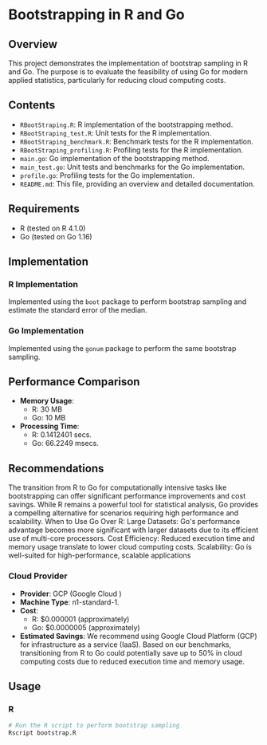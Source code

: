 # Bootstrapping in R and Go

## Overview

This project demonstrates the implementation of bootstrap sampling in R and Go. The purpose is to evaluate the feasibility of using Go for modern applied statistics, particularly for reducing cloud computing costs.

## Contents
- `RBootStraping.R`: R implementation of the bootstrapping method.
- `RBootStraping_test.R`: Unit tests for the R implementation.
- `RBootStraping_benchmark.R`: Benchmark tests for the R implementation.
- `RBootStraping_profiling.R`: Profiling tests for the R implementation.
- `main.go`: Go implementation of the bootstrapping method.
- `main_test.go`: Unit tests and benchmarks for the Go implementation.
- `profile.go`: Profiling tests for the Go implementation.
- `README.md`: This file, providing an overview and detailed documentation.

## Requirements
- R (tested on R 4.1.0)
- Go (tested on Go 1.16)

## Implementation

### R Implementation

Implemented using the `boot` package to perform bootstrap sampling and estimate the standard error of the median.

### Go Implementation

Implemented using the `gonum` package to perform the same bootstrap sampling.

## Performance Comparison

- **Memory Usage**:
  - R: 30 MB
  - Go: 10 MB
- **Processing Time**:
  - R: 0.1412401 secs.
  - Go: 66.2249 msecs.

## Recommendations
 The transition from R to Go for computationally intensive tasks like bootstrapping can offer significant performance improvements and cost savings. While R remains a powerful tool for statistical analysis, Go provides a compelling alternative for scenarios requiring high performance and scalability.
 When to Use Go Over R:
        Large Datasets: Go's performance advantage becomes more significant with larger datasets due to its efficient use of multi-core processors.
        Cost Efficiency: Reduced execution time and memory usage translate to lower cloud computing costs.
        Scalability: Go is well-suited for high-performance, scalable applications

### Cloud Provider

- **Provider**: GCP (Google Cloud )
- **Machine Type**: n1-standard-1.
- **Cost**: 
  - R: $0.000001 (approximately)
  - Go: $0.0000005 (approximately)
- **Estimated Savings**: We recommend using Google Cloud Platform (GCP) for infrastructure as a service (IaaS). Based on our benchmarks, transitioning from R to Go could potentially save up to 50% in cloud computing costs due to reduced execution time and memory usage.

## Usage

### R

```r
# Run the R script to perform bootstrap sampling
Rscript bootstrap.R
